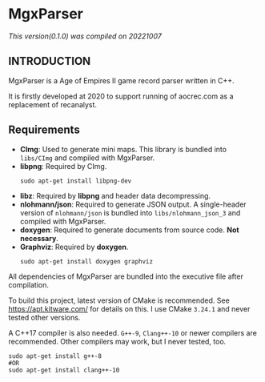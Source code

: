 # **MgxParser**
*This version(0.1.0) was compiled on 20221007*

## INTRODUCTION
MgxParser is a Age of Empires II game record parser written in C++.

It is firstly developed at 2020 to support running of aocrec.com as a
replacement of recanalyst.


## Requirements
- **CImg**: Used to generate mini maps. This library is bundled into `libs/CImg`
  and compiled with MgxParser.
- **libpng**: Required by CImg. 
  ```shell
  sudo apt-get install libpng-dev
  ```
- **libz**: Required by **libpng** and header data decompressing.
- **nlohmann/json**: Required to generate JSON output. A single-header version
  of `nlohmann/json` is bundled into `libs/nlohmann_json_3` and compiled with
  MgxParser.
- **doxygen**: Required to generate documents from source code. **Not
  necessary**.
- **Graphviz**: Required by **doxygen**.
  ```shell
  sudo apt-get install doxygen graphviz
  ```

All dependencies of MgxParser are bundled into the executive file after compilation.

To build this project, latest version of CMake is recommended. See
https://apt.kitware.com/ for details on this. I use CMake `3.24.1` and never
tested other versions.

A C++17 compiler is also needed. `G++-9`, `Clang++-10` or newer compilers are
recommended. Other compilers may work, but I never tested, too.
```shell
sudo apt-get install g++-8
#OR
sudo apt-get install clang++-10
```
